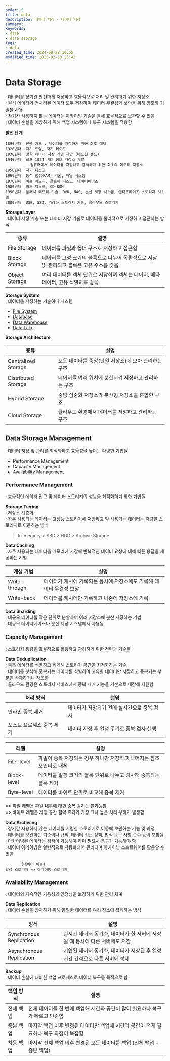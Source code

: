 ```yaml
---
order: 5
title: data
description: 데이터 처리 - 데이터 저장
summary:
keywords:
- data
- data storage
tags:
- data
created_time: 2024-09-28 10:55
modified_time: 2025-02-10 23:42
---
```


# Data Storage
: 데이터를 장기간 안전하게 저장하고 효율적으로 처리 및 관리하기 위한 저장소  
: 원시 데이터와 전처리된 데이터 모두 저장하며 데이터 무결성과 보안을 위해 암호화 기술을 사용  
: 장기간 사용하지 않는 데이터는 아카이빙 기술을 통해 효율적으로 보관할 수 있음  
: 데이터 손실을 예방하기 위해 백업 시스템이나 복구 시스템을 적용함  

**발전 단계**
```
1890년대  천공 카드 : 데이터를 저장하기 위한 최초 매체
1920년대  자기 드럼, 자기 테이프
1930년대  광학 데이터 저장 개념 제안 (에드윈 랜드)
1940년대  최초 1024 비트 정보 저장소 개발
           컴퓨터에서 데이터를 저장하고 검색하기 위한 최초의 메모리 저장소
1950년대  자기 디스크
1960년대  동적 램(DRAM) 기술, 파일 시스템 
1970년대  버블 메모리, 플로피 디스크, 데이터베이스
1980년대  하드 디스크, CD-ROM
1990년대  플래시 메모리 기술, DVD, NAS, 분산 저장 시스템, 엔터프라이즈 스토리지 시스템
2000년대  USB, SSD, 가상화 스토리지 기술, 클라우드 스토리지 
```


**Storage Layer**  
: 데이터 저장 계층 또는 데이터 저장 기술로 데이터를 물리적으로 저장하고 접근하는 방식  

종류 | 설명
---|---
File Storage   | 데이터를 파일과 폴더 구조로 저장하고 접근함
Block Storage  | 데이터를 고정 크기의 블록으로 나누어 독립적으로 저장 및 관리되고 블록은 고유 주소를 갖음
Object Storage | 여러 데이터를 객체 단위로 저장하며 객체는 데이터, 메타데이터, 고유 식별자를 갖음


**Storage System**  
: 데이터를 저장하는 기술이나 시스템  

- [File System](./file-system.md)
- [Database](./database/index.md)
- [Data Warehouse](./data-warehouse.md)
- [Data Lake](./data-lake.md)


**Storage Architecture**

종류 | 설명
---|---
Centralized Storage | 모든 데이터를 중앙(단일 저장소)에 모아 관리하는 구조
Distributed Storage | 데이터를 여러 위치에 분산시켜 저장하고 관리하는 구조
Hybrid Storage | 중앙 집중화 저장소와 분산형 저장소를 혼합한 구조
Cloud Storage  | 클라우드 환경에서 데이터를 저장하고 관리하는 구조



## Data Storage Management 
: 데이터 저장 및 관리를 최적화하고 효율성을 높이는 다양한 기법들  

- Performance Management
- Capacity Management
- Availability Management



### Performance Management
: 효율적인 데이터 접근 및 데이터 스토리지의 성능을 최적화하기 위한 기법들  

**Storage Tiering**  
: 저장소 계층화  
: 자주 사용되는 데이터는 고성능 스토리지에 저장하고 덜 사용되는 데이터는 저렴한 스토리지로 이동하는 방식  

> In-memory > SSD > HDD > Archive Storage


**Data Caching**  
: 자주 사용되는 데이터를 메모리에 저장해 반복적인 데이터 요청에 대해 빠른 응답을 제공하는 기법  

캐싱 기법 | 설명
---|---
Write-through | 데이터가 캐시에 기록되는 동시에 저장소에도 기록해 데이터 무결성 보장
Write-back    | 데이터를 캐시에만 기록하고 나중에 저장소에 기록


**Data Sharding**  
: 대규모 데이터를 작은 단위로 분할하여 여러 저장소에 분산 저장하는 기법  
: 대규모 데이터베이스나 분산 저장 시스템에서 사용됨  



### Capacity Management
: 스토리지 용량을 효율적으로 활용하고 관리하기 위한 전략과 기술들  

**Data Deduplication**  
: 중복 데이터를 식별하고 제거해 스토리지 공간을 최적화하는 기술  
: 데이터를 분석해 중복되는 데이터를 식별하여 고유한 데이터만 저장하고 중복되는 부분은 삭제하거나 참조함  
: 클라우드 환경은 스토리지 서비스에서 중복 제거 기능을 기본으로 내장해 지원함  

처리 방식 | 설명
---|---
인라인 중복 제거 | 데이터가 저장되기 전에 실시간으로 중복 검사
포스트 프로세스 중복 제거 |  데이터 저장 후 일정 주기로 중복 검사 실행

레벨 | 설명
---|---
File-level  | 파일이 중복 저장되는 경우 하나만 저장하고 나머지는 참조 포인터로 대체
Block-level | 데이터를 일정 크기의 블록 단위로 나누고 검사해 중복되는 블록 제거
Byte-level  | 데이터를 바이트 단위로 비교해 중복 제거

=> 파일 레벨은 파일 내부에 대한 중복 감지는 불가능함  
=> 바이트 레벨은 저장 공간 절약 효과가 가장 크나 높은 처리 부하가 발생함  


**Data Archiving**  
: 장기간 사용하지 않는 데이터를 저렴한 스토리지로 이동해 보관하는 기술 및 과정   
: 데이터를 보관하는 기준이나 규칙, 데이터 접근 정책, 법적 요구 사항 준수 등이 포함됨   
: 아카이빙된 데이터는 검색이 가능해야 하며 필요시 복구가 가능해야 함  
: 데이터 아카이빙은 일반적으로 자동화되어 관리되며 아카이빙 소프트웨어를 활용할 수 있음  

```
       (데이터 이동)
활성 스토리지 => 아카이빙 스토리지
```



### Availability Management
: 데이터의 지속적인 가용성과 안정성을 보장하기 위한 관리 체계  

**Data Replication**  
: 데이터 손실을 방지하기 위해 동일한 데이터를 여러 장소에 복제하는 방식  

방식 | 설명 
---|---
Synchronous Replication  | 실시간 데이터 동기화, 데이터가 한 서버에 저장될 때 동시에 다른 서버에도 저장 
Asynchronous Replication | 지연된 데이터 동기화, 데이터가 저장된 후 일정 시간 간격으로 다른 서버에 복제


**Backup**  
: 데이터 손실에 대비한 백업 프로세스로 데이터 복구를 목적으로 함  

백업 방식 | 설명
---|---
전체 백업 | 전체 데이터를 한 번에 백업해 시간과 공간이 많이 필요하나 복구가 빠르고 단순함
증분 백업 | 마지막 백업 이후 변경된 데이터만 백업해 시간과 공간이 적게 필요하나 복구 과정이 복잡함
차등 백업 | 마지막 전체 백업 이후 변경된 모든 데이터를 백업 (전체 백업 + 증분 백업)
